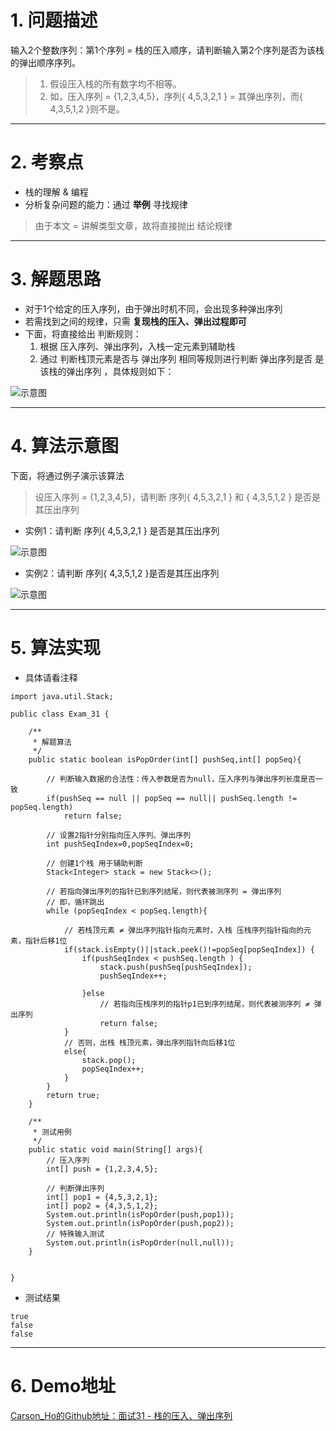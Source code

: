 # 1. 问题描述
输入2个整数序列：第1个序列 = 栈的压入顺序，请判断输入第2个序列是否为该栈的弹出顺序序列。
>1. 假设压入栈的所有数字均不相等。
>2. 如，压入序列 = {1,2,3,4,5}，序列{ 4,5,3,2,1 } = 其弹出序列，而{ 4,3,5,1,2 }则不是。
***
# 2. 考察点
- 栈的理解 & 编程
- 分析复杂问题的能力：通过 **举例** 寻找规律
>由于本文 = 讲解类型文章，故将直接抛出 结论规律

***
# 3. 解题思路
- 对于1个给定的压入序列，由于弹出时机不同，会出现多种弹出序列
- 若需找到之间的规律，只需 **复现栈的压入、弹出过程即可**
- 下面，将直接给出 判断规则：
  1. 根据 压入序列、弹出序列，入栈一定元素到辅助栈
  2. 通过 判断栈顶元素是否与 弹出序列 相同等规则进行判断 弹出序列是否 是该栈的弹出序列 ，具体规则如下：

![示意图](http://upload-images.jianshu.io/upload_images/944365-ebdb616a78d5a32a.png?imageMogr2/auto-orient/strip%7CimageView2/2/w/1240)





***
# 4. 算法示意图
下面，将通过例子演示该算法
>设压入序列 = {1,2,3,4,5}，请判断 序列{ 4,5,3,2,1 }  和 { 4,3,5,1,2 } 是否是其压出序列

- 实例1：请判断 序列{ 4,5,3,2,1 } 是否是其压出序列

![示意图](http://upload-images.jianshu.io/upload_images/944365-3e3f87e8945a1ccd.png?imageMogr2/auto-orient/strip%7CimageView2/2/w/1240)

- 实例2：请判断 序列{ 4,3,5,1,2 }是否是其压出序列

![示意图](http://upload-images.jianshu.io/upload_images/944365-961e0573a94dd3e5.png?imageMogr2/auto-orient/strip%7CimageView2/2/w/1240)





***

# 5. 算法实现
- 具体请看注释

```
import java.util.Stack;

public class Exam_31 {

    /**
     * 解题算法
     */
    public static boolean isPopOrder(int[] pushSeq,int[] popSeq){

        // 判断输入数据的合法性：传入参数是否为null，压入序列与弹出序列长度是否一致
        if(pushSeq == null || popSeq == null|| pushSeq.length != popSeq.length)
            return false;

        // 设置2指针分别指向压入序列、弹出序列
        int pushSeqIndex=0,popSeqIndex=0;

        // 创建1个栈 用于辅助判断
        Stack<Integer> stack = new Stack<>();

        // 若指向弹出序列的指针已到序列结尾，则代表被测序列 = 弹出序列
        // 即，循环跳出
        while (popSeqIndex < popSeq.length){

            // 若栈顶元素 ≠ 弹出序列指针指向元素时，入栈 压栈序列指针指向的元素，指针后移1位
            if(stack.isEmpty()||stack.peek()!=popSeq[popSeqIndex]) {
                if(pushSeqIndex < pushSeq.length ) {
                    stack.push(pushSeq[pushSeqIndex]);
                    pushSeqIndex++;

                }else
                    // 若指向压栈序列的指针p1已到序列结尾，则代表被测序列 ≠ 弹出序列
                    return false;
            }
            // 否则，出栈 栈顶元素，弹出序列指针向后移1位
            else{
                stack.pop();
                popSeqIndex++;
            }
        }
        return true;
    }

    /**
     * 测试用例
     */
    public static void main(String[] args){
        // 压入序列
        int[] push = {1,2,3,4,5};

        // 判断弹出序列
        int[] pop1 = {4,5,3,2,1};
        int[] pop2 = {4,3,5,1,2};
        System.out.println(isPopOrder(push,pop1));
        System.out.println(isPopOrder(push,pop2));
        // 特殊输入测试
        System.out.println(isPopOrder(null,null));
    }
    

}
```

- 测试结果

```
true
false
false
```

***
# 6. Demo地址
[Carson_Ho的Github地址：面试31 - 栈的压入、弹出序列](https://github.com/Carson-Ho/AlgorithmLearning)